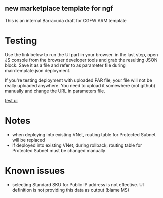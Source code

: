 ## new marketplace template for ngf ##
This is an internal Barracuda draft for CGFW ARM template

# Testing #
Use the link below to run the UI part in your browser. in the last step, open JS console from the browser developer tools and grab the resulting JSON block. Save it as a file and refer to as parameter file during mainTemplate.json deployment.

If you're testing deployment with uploaded PAR file, your file will not be really uploaded anywhere. You need to upload it somewhere (not github) manually and change the URL in parameters file.

[test ui](https://portal.azure.com/#blade/Microsoft_Azure_Compute/CreateMultiVmWizardBlade/internal_bladeCallId/anything/internal_bladeCallerParams/{"initialData":{},"providerConfig":{"createUiDefinition":"https%3A%2F%2Fraw.githubusercontent.com%2Fbartekmo%2Fng-azure%2Fngf2%2Fmarketplace-barracuda-ngf%2FCreateUiDefinition.json"}})


# Notes #
* when deploying into existing VNet, routing table for Protected Subnet will be replaced
* if deployed into existing VNet, during rollback, routing table for Protected Subnet must be changed manually

# Known issues #
* selecting Standard SKU for Public IP address is not effective. UI definition is not providing this data as output (blame MS)

